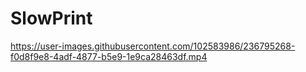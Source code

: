 # SlowPrint

https://user-images.githubusercontent.com/102583986/236795268-f0d8f9e8-4adf-4877-b5e9-1e9ca28463df.mp4

